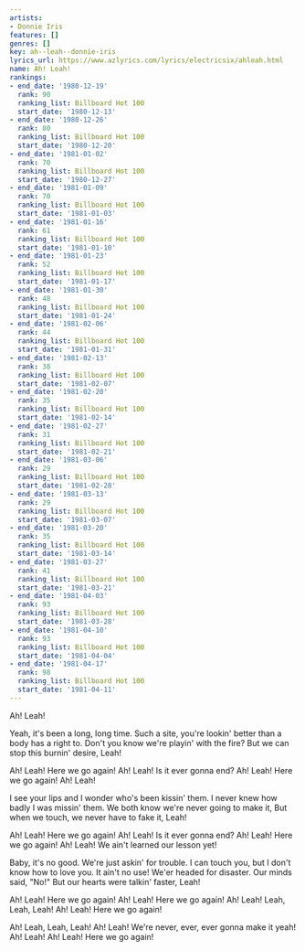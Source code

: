 ```yaml
---
artists:
- Donnie Iris
features: []
genres: []
key: ah--leah--donnie-iris
lyrics_url: https://www.azlyrics.com/lyrics/electricsix/ahleah.html
name: Ah! Leah!
rankings:
- end_date: '1980-12-19'
  rank: 90
  ranking_list: Billboard Hot 100
  start_date: '1980-12-13'
- end_date: '1980-12-26'
  rank: 80
  ranking_list: Billboard Hot 100
  start_date: '1980-12-20'
- end_date: '1981-01-02'
  rank: 70
  ranking_list: Billboard Hot 100
  start_date: '1980-12-27'
- end_date: '1981-01-09'
  rank: 70
  ranking_list: Billboard Hot 100
  start_date: '1981-01-03'
- end_date: '1981-01-16'
  rank: 61
  ranking_list: Billboard Hot 100
  start_date: '1981-01-10'
- end_date: '1981-01-23'
  rank: 52
  ranking_list: Billboard Hot 100
  start_date: '1981-01-17'
- end_date: '1981-01-30'
  rank: 48
  ranking_list: Billboard Hot 100
  start_date: '1981-01-24'
- end_date: '1981-02-06'
  rank: 44
  ranking_list: Billboard Hot 100
  start_date: '1981-01-31'
- end_date: '1981-02-13'
  rank: 38
  ranking_list: Billboard Hot 100
  start_date: '1981-02-07'
- end_date: '1981-02-20'
  rank: 35
  ranking_list: Billboard Hot 100
  start_date: '1981-02-14'
- end_date: '1981-02-27'
  rank: 31
  ranking_list: Billboard Hot 100
  start_date: '1981-02-21'
- end_date: '1981-03-06'
  rank: 29
  ranking_list: Billboard Hot 100
  start_date: '1981-02-28'
- end_date: '1981-03-13'
  rank: 29
  ranking_list: Billboard Hot 100
  start_date: '1981-03-07'
- end_date: '1981-03-20'
  rank: 35
  ranking_list: Billboard Hot 100
  start_date: '1981-03-14'
- end_date: '1981-03-27'
  rank: 41
  ranking_list: Billboard Hot 100
  start_date: '1981-03-21'
- end_date: '1981-04-03'
  rank: 93
  ranking_list: Billboard Hot 100
  start_date: '1981-03-28'
- end_date: '1981-04-10'
  rank: 93
  ranking_list: Billboard Hot 100
  start_date: '1981-04-04'
- end_date: '1981-04-17'
  rank: 98
  ranking_list: Billboard Hot 100
  start_date: '1981-04-11'
---
```


Ah! Leah!

Yeah, it's been a long, long time.
Such a site, you're lookin' better than a body has a right to.
Don't you know we're playin' with the fire?
But we can stop this burnin' desire, Leah!

Ah! Leah! Here we go again!
Ah! Leah! Is it ever gonna end?
Ah! Leah! Here we go again!
Ah! Leah!

I see your lips and I wonder who's been kissin' them.
I never knew how badly I was missin' them.
We both know we're never going to make it,
But when we touch, we never have to fake it, Leah!

Ah! Leah! Here we go again!
Ah! Leah! Is it ever gonna end?
Ah! Leah! Here we go again!
Ah! Leah! We ain't learned our lesson yet!

Baby, it's no good. We're just askin' for trouble.
I can touch you, but I don't know how to love you.
It ain't no use! We'er headed for disaster.
Our minds said, "No!" But our hearts were talkin' faster, Leah!

Ah! Leah! Here we go again!
Ah! Leah! Here we go again!
Ah! Leah! Leah, Leah, Leah!
Ah! Leah! Here we go again!

Ah! Leah, Leah, Leah!
Ah! Leah! We're never, ever, ever gonna make it yeah!
Ah! Leah!
Ah! Leah! Here we go again!



